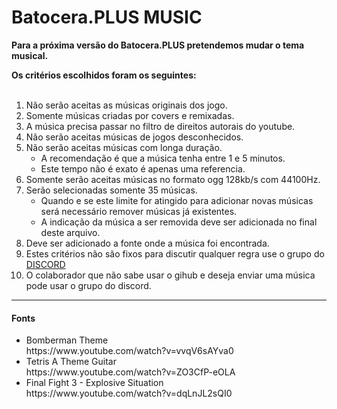 # Batocera.PLUS MUSIC

<p><b>Para a próxima versão do Batocera.PLUS pretendemos mudar o tema musical.</b></p>
<b>Os critérios escolhidos foram os seguintes:</b><br><br>

<ol>
  <li>Não serão aceitas as músicas originais dos jogo.</li>
  <li>Somente músicas criadas por covers e remixadas.</li>
  <li>A música precisa passar no filtro de direitos autorais do youtube.</li>
  <li>Não serão aceitas músicas de jogos desconhecidos.</li>
  <li>Não serão aceitas músicas com longa duração.
    <ul>
      <li>A recomendação é que a música tenha entre 1 e 5 minutos.</li>
      <li>Este tempo não é exato é apenas uma referencia.</li>
    </ul>
  </li>
  <li>Somente serão aceitas músicas no formato ogg 128kb/s com 44100Hz.</li>
  <li>Serão selecionadas somente 35 músicas.
    <ul>
      <li>Quando e se este limite for atingido para adicionar novas músicas será necessário remover músicas já existentes.</li>
      <li>A indicação da música a ser removida deve ser adicionada no final deste arquivo.</li>
    </ul>
  </li>
  <li>Deve ser adicionado a fonte onde a música foi encontrada.</li>
  <li>Estes critérios não são fixos para discutir qualquer regra use o grupo do <a href=https://discord.gg/ktyGckZ>DISCORD</a></li>
  <li>O colaborador que não sabe usar o gihub e deseja enviar uma música pode usar o grupo do discord.</li>
</ol>

<hr>

<h4>Fonts</h4>

<ul>
  <li>
    Bomberman Theme<br>
    https://www.youtube.com/watch?v=vvqV6sAYva0
  </li>
  <li>
    Tetris A Theme Guitar<br>
    https://www.youtube.com/watch?v=ZO3CfP-eOLA
  </li>
  <li>
    Final Fight 3 - Explosive Situation<br>
    https://www.youtube.com/watch?v=dqLnJL2sQI0
  </li>
</ul>

